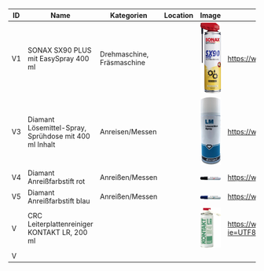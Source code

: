 | ID   |                       Name                                           |   Kategorien     | Location |              Image                 |                          Shop                       |
|------|----------------------------------------------------------------------|-----------------|----------|------------------------------------|-----------------------------------------------------|
| V1  | SONAX SX90 PLUS mit EasySpray 400 ml                                  | Drehmaschine, Fräsmaschine    |          | ![](BilderInventar/fertig/I48.png) | https://www.paulimot.de/detail/index/sArticle/1106 |
| V3  | Diamant Lösemittel-Spray, Sprühdose mit 400 ml Inhalt                 | Anreisen/Messen |          | ![](BilderInventar/fertig/I49.png) | https://www.paulimot.de/loesemittelspray-spruehdose-400ml |
| V4  | Diamant Anreißfarbstift rot                                           | Anreißen/Messen |          | ![](BilderInventar/fertig/I50.png) | https://www.paulimot.de/anreissfarbstift-rot  |
| V5  | Diamant Anreißfarbstift blau                                          | Anreißen/Messen |          | ![](BilderInventar/fertig/I51.png) | https://www.paulimot.de/anreissfarbstift-blau  |
| V  |  CRC Leiterplattenreiniger KONTAKT LR, 200 ml |   |   | ![](BilderVerbrauchsmaterial/fertig/V6.png)   | https://www.amazon.de/gp/product/B07KPVMCBZ/ref=ppx_yo_dt_b_asin_title_o00_s00?ie=UTF8&psc=1  |
| V   |   |   |   |   |   |
